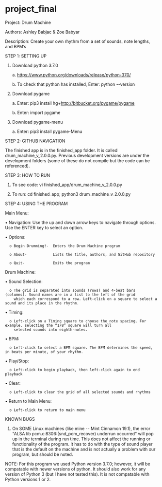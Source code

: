# project_final
Project: Drum Machine

Authors: Ashley Babjac & Zoe Babyar

Description: Create your own rhythm from a set of sounds, note lengths, and BPM’s



STEP 1: SETTING UP
1.	Download python 3.7.0

    a.  https://www.python.org/downloads/release/python-370/

    b.	To check that python has installed, Enter: python --version

2.	Download pygame

    a.	Enter: pip3 install hg+http://bitbucket.org/pygame/pygame

    b.	Enter: import pygame

3.	Download pygame-menu

    a.	Enter: pip3 install pygame-Menu



STEP 2: GITHUB NAVIGATION

The finished app is in the finished_app folder. It is called drum_machine_v_2.0.0.py. Previous development versions are under the development folders (some of these do not compile but the code can be referenced).


STEP 3: HOW TO RUN

  1.	To see code: vi finished_app/drum_machine_v_2.0.0.py

  2.	To run: cd finished_app; python3 drum_machine_v_2.0.0.py



STEP 4: USING THE PROGRAM

Main Menu:

  •	Navigation: Use the up and down arrow keys to navigate through options. Use the ENTER key to select an option.

  •	Options:

      o	Begin Drumming!-  Enters the Drum Machine program

      o	About-            Lists the title, authors, and GitHub repository

      o	Quit-             Exits the program

Drum Machine:

  •	Sound Selection:

      o	The grid is separated into sounds (rows) and 4-beat bars (columns). Sound names are in a list to the left of the grid
        which each correspond to a row. Left-click on a square to select a sound and its place in the rhythm.

  •	Timing:

      o	Left-click on a Timing square to choose the note spacing. For example, selecting the “1/8” square will turn all      
        selected sounds into eighth-notes.

  •	BPM:

      o	Left-click to select a BPM square. The BPM determines the speed, in beats per minute, of your rhythm.

  •	Play/Stop:

      o	Left-click to begin playback, then left-click again to end playback

  •	Clear:

      o	Left-click to clear the grid of all selected sounds and rhythms

  •	Return to Main Menu:

      o	Left-click to return to main menu




KNOWN BUGS
  1. On SOME Linux machines (like mine -- Mint Cinnamon 19.1), the error "ALSA lib pcm.c:8306:(snd_pcm_recover) underrun occurred" will pop up in the terminal during run time. This does not affect the running or functionality of the program. It has to do with the type of sound player that is the default on the machine and is not actually a problem with our program, but should be noted.
  
NOTE: For this program we used Python version 3.7.0; however, it will be compatable with newer versions of python. It should also work for any version of Python 3 (but I have not tested this). It is not compatable with Python versions 1 or 2. 
